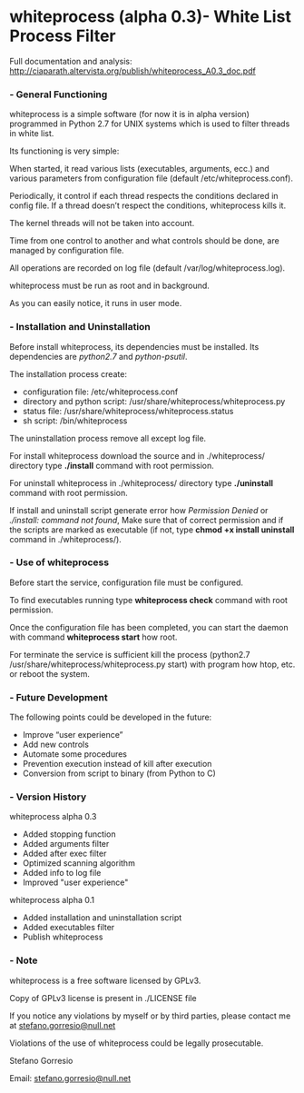 # whiteprocess (alpha 0.3)- White List Process Filter


Full documentation and analysis:   http://ciaparath.altervista.org/publish/whiteprocess_A0.3_doc.pdf



### - General Functioning

whiteprocess is a simple software (for now it is in alpha version) programmed in Python 2.7 for UNIX systems which is used to filter threads in white list.


Its functioning is very simple:

When started, it read various lists (executables, arguments, ecc.) and various parameters from configuration file (default /etc/whiteprocess.conf).

Periodically, it control if each thread respects the conditions declared in config file. If a thread doesn’t respect the conditions, whiteprocess kills it.

The kernel threads will not be taken into account.

Time from one control to another and what controls should be done, are managed by configuration file.

All operations are recorded on log file (default /var/log/whiteprocess.log).

whiteprocess must be run as root and in background.

As you can easily notice, it runs in user mode.





### - Installation and Uninstallation

Before install whiteprocess, its dependencies must be installed.
Its dependencies are *python2.7* and *python-psutil*.

The installation process create:
 - configuration file: /etc/whiteprocess.conf
 - directory and python script: /usr/share/whiteprocess/whiteprocess.py
 - status file:  /usr/share/whiteprocess/whiteprocess.status
 - sh script: /bin/whiteprocess

The uninstallation process remove all except log file.



For install whiteprocess download the source and in ./whiteprocess/ directory type **./install** command with root permission.

For uninstall whiteprocess in ./whiteprocess/ directory type **./uninstall** command with root permission.

If install and uninstall script generate error how *Permission Denied* or *./install: command not found*, Make sure that of correct permission and if the scripts are marked as executable (if not, type **chmod +x install uninstall** command in ./whiteprocess/).



### - Use of whiteprocess

Before start the service, configuration file must be configured.

To find executables running type **whiteprocess check** command with root permission.

Once the configuration file has been completed, you can start the daemon
with command **whiteprocess start** how root.

For terminate the service is sufficient kill the process (python2.7 /usr/share/whiteprocess/whiteprocess.py start) with program how htop, etc. or reboot the system.

### - Future Development
The following points could be developed in the future:
- Improve “user experience”
- Add new controls
- Automate some procedures
- Prevention execution instead of kill after execution
- Conversion from script to binary (from Python to C)

### - Version History
whiteprocess alpha 0.3
- Added stopping function
- Added arguments filter
- Added after exec filter
- Optimized scanning algorithm
- Added info to log file
- Improved "user experience"

whiteprocess alpha 0.1
- Added installation and uninstallation script
- Added executables filter
- Publish whiteprocess

### - Note

whiteprocess is a free software licensed by GPLv3.

Copy of GPLv3 license is present in ./LICENSE file


If you notice any violations by myself or by third parties, please contact me at stefano.gorresio@null.net

Violations of the use of whiteprocess could be legally prosecutable.



Stefano Gorresio

Email: stefano.gorresio@null.net


